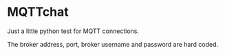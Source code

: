 # MQTTchat
Just a little python test for MQTT connections.

The broker address, port, broker username and password are hard coded.
